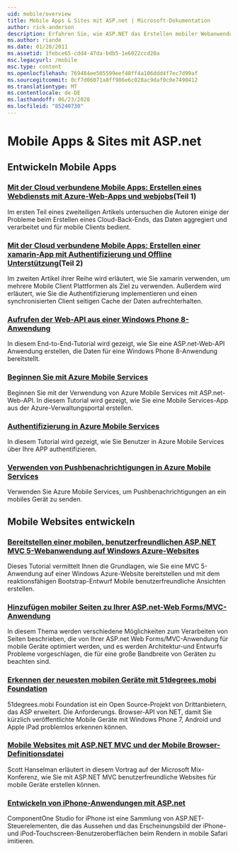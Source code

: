 ```yaml
---
uid: mobile/overview
title: Mobile Apps & Sites mit ASP.net | Microsoft-Dokumentation
author: rick-anderson
description: Erfahren Sie, wie ASP.NET das Erstellen mobiler Webanwendungen erleichtert.
ms.author: riande
ms.date: 01/28/2011
ms.assetid: 1febce65-cdd4-47da-bdb5-1e6022ccd20a
msc.legacyurl: /mobile
msc.type: content
ms.openlocfilehash: 769484ee505599eef48ff4a106ddd4f7ec7d99af
ms.sourcegitcommit: 0cf7d06071a8ff986e6c028ac9daf0c0e7490412
ms.translationtype: MT
ms.contentlocale: de-DE
ms.lasthandoff: 06/23/2020
ms.locfileid: "85240730"
---
```

# <a name="mobile-apps--sites-with-aspnet"></a>Mobile Apps & Sites mit ASP.net

## <a name="develop-mobile-apps"></a>Entwickeln Mobile Apps

### <a name="cloud-connected-mobile-apps---create-a-web-service-with-azure-web-apps-and-webjobspart-1"></a>[Mit der Cloud verbundene Mobile Apps: Erstellen eines Webdiensts mit Azure-Web-Apps und webjobs](https://msdn.microsoft.com/magazine/mt185572)(Teil 1)

Im ersten Teil eines zweiteiligen Artikels untersuchen die Autoren einige der Probleme beim Erstellen eines Cloud-Back-Ends, das Daten aggregiert und verarbeitet und für mobile Clients bedient.

### <a name="cloud-connected-mobile-apps---build-a-xamarin-app-with-authentication-and-offline-supportpart-2"></a>[Mit der Cloud verbundene Mobile Apps: Erstellen einer xamarin-App mit Authentifizierung und Offline Unterstützung](https://msdn.microsoft.com/magazine/mt422581.aspx)(Teil 2)

Im zweiten Artikel ihrer Reihe wird erläutert, wie Sie xamarin verwenden, um mehrere Mobile Client Plattformen als Ziel zu verwenden. Außerdem wird erläutert, wie Sie die Authentifizierung implementieren und einen synchronisierten Client seitigen Cache der Daten aufrechterhalten.

### <a name="calling-web-api-from-a-windows-phone-8-application"></a>[Aufrufen der Web-API aus einer Windows Phone 8-Anwendung](../web-api/overview/mobile-clients/calling-web-api-from-a-windows-phone-8-application.md)

In diesem End-to-End-Tutorial wird gezeigt, wie Sie eine ASP.net-Web-API Anwendung erstellen, die Daten für eine Windows Phone 8-Anwendung bereitstellt.

### <a name="get-started-with-azure-mobile-services"></a>[Beginnen Sie mit Azure Mobile Services](https://azure.microsoft.com/documentation/articles/mobile-services-dotnet-backend-windows-store-dotnet-get-started?WT.mc_id=zumo_aspnet)

Beginnen Sie mit der Verwendung von Azure Mobile Services mit ASP.net-Web-API. In diesem Tutorial wird gezeigt, wie Sie eine Mobile Services-App aus der Azure-Verwaltungsportal erstellen.

### <a name="authentication-in-azure-mobile-services"></a>[Authentifizierung in Azure Mobile Services](https://azure.microsoft.com/documentation/articles/mobile-services-dotnet-backend-windows-store-dotnet-get-started-users/?WT.mc_id=zumo_aspnet)

In diesem Tutorial wird gezeigt, wie Sie Benutzer in Azure Mobile Services über Ihre APP authentifizieren.

### <a name="using-push-notifications-in-azure-mobile-services"></a>[Verwenden von Pushbenachrichtigungen in Azure Mobile Services](https://azure.microsoft.com/documentation/articles/mobile-services-dotnet-backend-windows-store-dotnet-get-started-push/?WT.mc_id=zumo_aspnet)

Verwenden Sie Azure Mobile Services, um Pushbenachrichtigungen an ein mobiles Gerät zu senden.

## <a name="develop-mobile-sites"></a>Mobile Websites entwickeln

### <a name="deploy-an-mobile-friendly-aspnet-mvc-5-web-application-on-windows-azure-web-sites"></a>[Bereitstellen einer mobilen, benutzerfreundlichen ASP.NET MVC 5-Webanwendung auf Windows Azure-Websites](https://docs.microsoft.com/azure/app-service-web/web-sites-dotnet-deploy-aspnet-mvc-mobile-app)

Dieses Tutorial vermittelt Ihnen die Grundlagen, wie Sie eine MVC 5-Anwendung auf einer Windows Azure-Website bereitstellen und mit dem reaktionsfähigen Bootstrap-Entwurf Mobile benutzerfreundliche Ansichten erstellen.

### <a name="add-mobile-pages-to-your-aspnet-web-forms--mvc-application"></a>[Hinzufügen mobiler Seiten zu Ihrer ASP.net-Web Forms/MVC-Anwendung](../whitepapers/add-mobile-pages-to-your-aspnet-web-forms-mvc-application.md)

In diesem Thema werden verschiedene Möglichkeiten zum Verarbeiten von Seiten beschrieben, die von Ihrer ASP.net Web Forms/MVC-Anwendung für mobile Geräte optimiert werden, und es werden Architektur-und Entwurfs Probleme vorgeschlagen, die für eine große Bandbreite von Geräten zu beachten sind.

### <a name="detect-the-latest-mobile-devices-using-51degreesmobi-foundation"></a>[Erkennen der neuesten mobilen Geräte mit 51degrees.mobi Foundation](https://github.com/51Degrees/dotNET-Device-Detection)

51degrees.mobi Foundation ist ein Open Source-Projekt von Drittanbietern, das ASP erweitert. Die Anforderungs. Browser-API von NET, damit Sie kürzlich veröffentlichte Mobile Geräte mit Windows Phone 7, Android und Apple iPad problemlos erkennen können.

### <a name="mobile-web-sites-with-aspnet-mvc-and-the-mobile-browser-definition-file"></a>[Mobile Websites mit ASP.NET MVC und der Mobile Browser-Definitionsdatei](http://www.hanselman.com/blog/MixMobileWebSitesWithASPNETMVCAndTheMobileBrowserDefinitionFile.aspx)

Scott Hanselman erläutert in diesem Vortrag auf der Microsoft Mix-Konferenz, wie Sie mit ASP.NET MVC benutzerfreundliche Websites für mobile Geräte erstellen können.

### <a name="develop-iphone-applications-with-aspnet"></a>[Entwickeln von iPhone-Anwendungen mit ASP.net](https://www.componentsource.com/product/componentone-studio-for-iphone)

ComponentOne Studio for iPhone ist eine Sammlung von ASP.NET-Steuerelementen, die das Aussehen und das Erscheinungsbild der iPhone-und iPod-Touchscreen-Benutzeroberflächen beim Rendern in mobile Safari imitieren.
